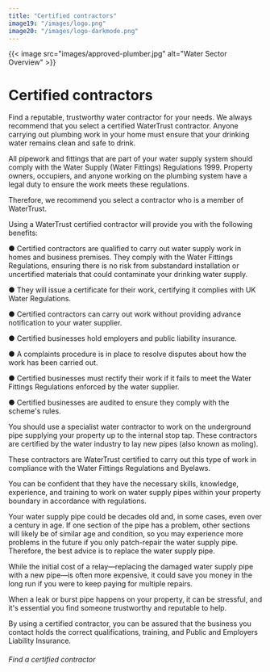 ```yaml
---
title: "Certified contractors"
image19: "/images/logo.png"
image20: "/images/logo-darkmode.png"
---
```


{{< image src="images/approved-plumber.jpg" alt="Water Sector Overview" >}}

# Certified contractors

Find a reputable, trustworthy water contractor for your needs. We always recommend that you select a certified WaterTrust contractor. Anyone carrying out plumbing work in your home must ensure that your drinking water remains clean and safe to drink.

All pipework and fittings that are part of your water supply system should comply with the Water Supply (Water Fittings) Regulations 1999. Property owners, occupiers, and anyone working on the plumbing system have a legal duty to ensure the work meets these regulations. 

Therefore, we recommend you select a contractor who is a member of WaterTrust.

Using a WaterTrust certified contractor will provide you with the following benefits:


●	Certified contractors are qualified to carry out water supply work in homes and business premises. They comply with the Water Fittings Regulations, ensuring there is no risk from substandard installation or uncertified materials that could contaminate your drinking water supply.

●	They will issue a certificate for their work, certifying it complies with UK Water Regulations.

●	Certified contractors can carry out work without providing advance notification to your water supplier.

●	Certified businesses hold employers and public liability insurance.

●	A complaints procedure is in place to resolve disputes about how the work has been carried out.

●	Certified businesses must rectify their work if it fails to meet the Water Fittings Regulations enforced by the water supplier.

●	Certified businesses are audited to ensure they comply with the scheme's rules.


You should use a specialist water contractor to work on the underground pipe supplying your property up to the internal stop tap. These contractors are certified by the water industry to lay new pipes (also known as moling).

These contractors are WaterTrust certified to carry out this type of work in compliance with the Water Fittings Regulations and Byelaws.

You can be confident that they have the necessary skills, knowledge, experience, and training to work on water supply pipes within your property boundary in accordance with regulations.

Your water supply pipe could be decades old and, in some cases, even over a century in age. If one section of the pipe has a problem, other sections will likely be of similar age and condition, so you may experience more problems in the future if you only patch-repair the water supply pipe. Therefore, the best advice is to replace the water supply pipe.

While the initial cost of a relay—replacing the damaged water supply pipe with a new pipe—is often more expensive, it could save you money in the long run if you were to keep paying for multiple repairs.

When a leak or burst pipe happens on your property, it can be stressful, and it's essential you find someone trustworthy and reputable to help.

By using a certified contractor, you can be assured that the business you contact holds the correct qualifications, training, and Public and Employers Liability Insurance.

###### Find a certified contractor
